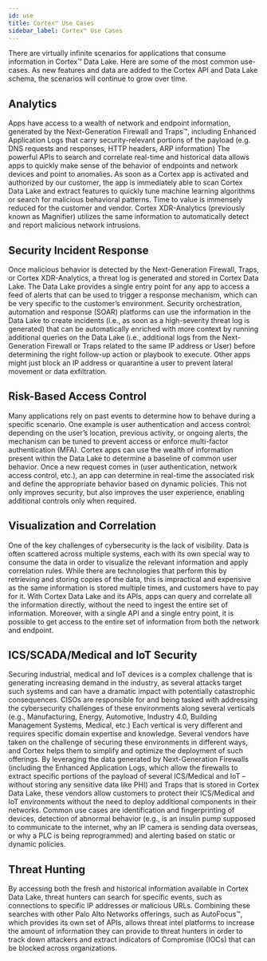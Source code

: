 ```yaml
---
id: use
title: Cortex™ Use Cases
sidebar_label: Cortex™ Use Cases
---
```


There are virtually infinite scenarios for applications that consume information in Cortex™ Data Lake. Here are some of the most common use-cases. As new features and data are added to the Cortex API and Data Lake schema, the scenarios will continue to grow over time.


## Analytics


Apps have access to a wealth of network and endpoint information, generated by the Next-Generation Firewall and Traps™, including Enhanced Application Logs that carry security-relevant portions of the payload (e.g. DNS requests and responses, HTTP headers, ARP information) The powerful APIs to search and correlate real-time and historical data allows apps to quickly make sense of the behavior of endpoints and network devices and point to anomalies. As soon as a Cortex app is activated and authorized by our customer, the app is immediately able to scan Cortex Data Lake and extract features to quickly tune machine learning algorithms or search for malicious behavioral patterns. Time to value is immensely reduced for the customer and vendor. Cortex XDR-Analytics (previously known as Magnifier) utilizes the same information to automatically detect and report malicious network intrusions.



## Security Incident Response

Once malicious behavior is detected by the Next-Generation Firewall, Traps, or Cortex XDR-Analytics, a threat log is generated and stored in Cortex Data Lake. The Data Lake provides a single entry point for any app to access a feed of alerts that can be used to trigger a response mechanism, which can be very specific to the customer’s environment. Security orchestration, automation and response (SOAR) platforms can use the information in the Data Lake to create incidents (i.e., as soon as a high-severity threat log is generated) that can be automatically enriched with more context by running additional queries on the Data Lake (i.e., additional logs from the Next-Generation Firewall or Traps related to the same IP address or User) before determining the right follow-up action or playbook to execute. Other apps might just block an IP address or quarantine a user to prevent lateral movement or data exfiltration.



## Risk-Based Access Control


Many applications rely on past events to determine how to behave during a specific scenario. One example is user authentication and access control: depending on the user’s location, previous activity, or ongoing alerts, the mechanism can be tuned to prevent access or enforce multi-factor authentication (MFA). Cortex apps can use the wealth of information present within the Data Lake to determine a baseline of common user behavior. Once a new request comes in (user authentication, network access control, etc.), an app can determine in real-time the associated risk and define the appropriate behavior based on dynamic policies. This not only improves security, but also improves the user experience, enabling additional controls only when required.



## Visualization and Correlation



One of the key challenges of cybersecurity is the lack of visibility. Data is often scattered across multiple systems, each with its own special way to consume the data in order to visualize the relevant information and apply correlation rules. While there are technologies that perform this by retrieving and storing copies of the data, this is impractical and expensive as the same information is stored multiple times, and customers have to pay for it. With Cortex Data Lake and its APIs, apps can query and correlate all the information directly, without the need to ingest the entire set of information. Moreover, with a single API and a single entry point, it is possible to get access to the entire set of information from both the network and endpoint.



## ICS/SCADA/Medical and IoT Security



Securing industrial, medical and IoT devices is a complex challenge that is generating increasing demand in the industry, as several attacks target such systems and can have a dramatic impact with potentially catastrophic consequences. CISOs are responsible for and being tasked with addressing the cybersecurity challenges of these environments along several verticals (e.g., Manufacturing, Energy, Automotive, Industry 4.0, Building Management Systems, Medical, etc.) Each vertical is very different and requires specific domain expertise and knowledge. Several vendors have taken on the challenge of securing these environments in different ways, and Cortex helps them to simplify and optimize the deployment of such offerings. By leveraging the data generated by Next-Generation Firewalls (including the Enhanced Application Logs, which allow the firewalls to extract specific portions of the payload of several ICS/Medical and IoT – without storing any sensitive data like PHI) and Traps that is stored in Cortex Data Lake, these vendors allow customers to protect their ICS/Medical and IoT environments without the need to deploy additional components in their networks. Common use cases are identification and fingerprinting of devices, detection of abnormal behavior (e.g., is an insulin pump supposed to communicate to the internet, why an IP camera is sending data overseas, or why a PLC is being reprogrammed) and alerting based on static or dynamic policies.



## Threat Hunting



By accessing both the fresh and historical information available in Cortex Data Lake, threat hunters can search for specific events, such as connections to specific IP addresses or malicious URLs. Combining these searches with other Palo Alto Networks offerings, such as AutoFocus™, which provides its own set of APIs, allows threat intel platforms to increase the amount of information they can provide to threat hunters in order to track down attackers and extract indicators of Compromise (IOCs) that can be blocked across organizations.